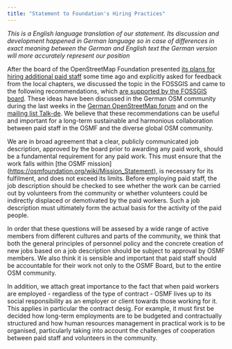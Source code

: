 ```yaml
---
title: "Statement to Foundation's Hiring Practices"
---
```


*This is a English language translation of our statement.  Its discussion and development happened in German language so in case of differences in exact meaning between the German and English text the German version will more accurately represent our position*

After the board of the OpenStreetMap Foundation presented [its plans for hiring additional paid staff](https://lists.openstreetmap.org/pipermail/osmf-talk/2020-May/006816.html) some time ago and explicitly asked for feedback from the local chapters, we discussed the topic in the FOSSGIS and came to the following recommendations, which [are supported by the FOSSGIS board](https://www.fossgis.de/verein/vorstand/archiv/2020/2020-06-02-protokoll-vorstandssitzung/). These ideas have been discussed in the German OSM community during the last weeks in the [German OpenStreetMap forum](https://community.openstreetmap.org/viewtopic.php?id=69517) and on the [mailing list Talk-de](https://lists.openstreetmap.org/pipermail/talk-de/2020-May/116814.html). We believe that these recommendations can be useful and important for a long-term sustainable and harmonious collaboration between paid staff in the OSMF and the diverse global OSM community.

We are in broad agreement that a clear, publicly communicated job description, approved by the board prior to awarding any paid work, should be a fundamental requirement for any paid work.  This must ensure that the work falls within [the OSMF mission] (https://osmfoundation.org/wiki/Mission_Statement), is necessary for its fulfilment, and does not exceed its limits. Before employing paid staff, the job description should be checked to see whether the work can be carried out by volunteers from the community or whether volunteers could be indirectly displaced or demotivated by the paid workers. Such a job description must ultimately form the actual basis for the activity of the paid people.

In order that these questions will be assesed by a wide range of active members from different cultures and parts of the community, we think that both the general principles of personnel policy and the concrete creation of new jobs based on a job description should be subject to approval by OSMF members. We also think it is sensible and important that paid staff should be accountable for their work not only to the OSMF Board, but to the entire OSM community.

In addition, we attach great importance to the fact that when paid workers are employed - regardless of the type of contract - OSMF lives up to its social responsibility as an employer or client towards those working for it. This applies in particular the contract desig. For example, it must first be decided how long-term employments are to be budgeted and contractually structured and how human resources management in practical work is to be organised, particularly taking into account the challenges of cooperation between paid staff and volunteers in the community.
